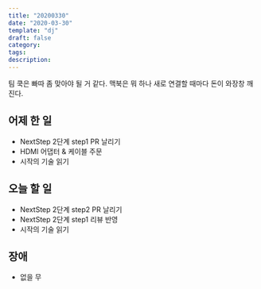 ```yaml
---
title: "20200330"
date: "2020-03-30"
template: "dj"
draft: false
category:
tags:
description:
---
```


팀 쿡은 빠따 좀 맞아야 될 거 같다.
맥북은 뭐 하나 새로 연결할 때마다 돈이 와장창 깨진다.

## 어제 한 일

* NextStep 2단계 step1 PR 날리기
* HDMI 어댑터 & 케이블 주문
* 시작의 기술 읽기

## 오늘 할 일

* NextStep 2단계 step2 PR 날리기
* NextStep 2단계 step1 리뷰 반영
* 시작의 기술 읽기

## 장애

* 없을 무
